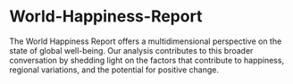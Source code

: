 # World-Happiness-Report
 The World Happiness Report offers a multidimensional perspective on the state of global well-being. Our analysis contributes to this broader conversation by shedding light on the factors that contribute to happiness, regional variations, and the potential for positive change. 
